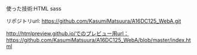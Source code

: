 
使った技術:HTML sass　

リポジトリurl: https://github.com/KasumiMatsuura/A16DC125_WebA.git

http://htmlpreview.github.io/でのプレビュー用url：https://github.com/KasumiMatsuura/A16DC125_WebA/blob/master/index.html

